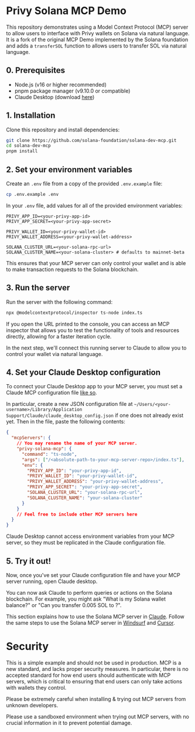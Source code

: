 # Privy Solana MCP Demo

This repository demonstrates using a Model Context Protocol (MCP) server to allow users to interface with Privy wallets on Solana via natural language. It is a fork of the original MCP Demo implemented by the Solana foundation and adds a `transferSOL` function to allows users to transfer SOL via natural language.

## 0. Prerequisites

- Node.js (v16 or higher recommended)
- pnpm package manager (v9.10.0 or compatible)
- Claude Desktop (download [here](https://claude.ai/download))

## 1. Installation

Clone this repository and install dependencies:

```bash
git clone https://github.com/solana-foundation/solana-dev-mcp.git
cd solana-dev-mcp
pnpm install
```

## 2. Set your environment variables

Create an `.env` file from a copy of the provided `.env.example` file:

```bash
cp .env.example .env
```

In your `.env` file, add values for all of the provided environment variables:

```
PRIVY_APP_ID=<your-privy-app-id>
PRIVY_APP_SECRET=<your-privy-app-secret>

PRIVY_WALLET_ID=<your-privy-wallet-id>
PRIVY_WALLET_ADDRESS=<your-privy-wallet-address>

SOLANA_CLUSTER_URL=<your-solana-rpc-url>
SOLANA_CLUSTER_NAME=<your-solana-cluster> # defaults to mainnet-beta
```

This ensures that your MCP server can only control your wallet and is able to make transaction requests to the Solana blockchain.

## 3. Run the server

Run the server with the following command:
```bash
npx @modelcontextprotocol/inspector ts-node index.ts
```

If you open the URL printed to the console, you can access an MCP inspector that allows you to test the functionality of tools and resources directly, allowing for a faster iteration cycle.

In the next step, we'll connect this running server to Claude to allow you to control your wallet via natural language.

## 4. Set your Claude Desktop configuration

To connect your Claude Desktop app to your MCP server, you must set a Claude MCP configuration file [like so](https://modelcontextprotocol.io/quickstart/user). 

In particular, create a new JSON configuration file at `~/Users/<your-username>/Library/Application Support/Claude/claude_desktop_config.json` if one does not already exist yet. Then in the file, paste the following contents:

```json
{
  "mcpServers": {
    // You may rename the name of your MCP server.
    "privy-solana-mcp": {
      "command": "ts-node",
      "args": ["/<absolute-path-to-your-mcp-server-repo>/index.ts"],
      "env": {
        "PRIVY_APP_ID": "your-privy-app-id",
        "PRIVY_WALLET_ID": "your-privy-wallet-id",
        "PRIVY_WALLET_ADDRESS": "your-privy-wallet-address",
        "PRIVY_APP_SECRET": "your-privy-app-secret",
        "SOLANA_CLUSTER_URL": "your-solana-rpc-url",
        "SOLANA_CLUSTER_NAME": "your-solana-cluster"
      }
    }
    // Feel free to include other MCP servers here
  }
}
```

Claude Desktop cannot access environment variables from your MCP server, so they must be replicated in the Claude configuration file.

## 5. Try it out!

Now, once you've set your Claude configuration file and have your MCP server running, open Claude desktop. 

You can now ask Claude to perform queries or actions on the Solana blockchain. For example, you might ask "What is my Solana wallet balance?" or "Can you transfer 0.005 SOL to <insert-address>?".

This section explains how to use the Solana MCP server in [Claude](https://modelcontextprotocol.io/quickstart/user).
Follow the same steps to use the Solana MCP server in [Windsurf](https://docs.codeium.com/windsurf/mcp) and [Cursor](https://docs.cursor.com/context/model-context-protocol).

# Security

This is a simple example and should not be used in production. MCP is a new standard, and lacks proper security measures. In particular, there is no accepted standard for how end users should authenticate with MCP servers, which is critical to ensuring that end users can only take actions with wallets they control. 

Please be extremely careful when installing & trying out MCP servers from unknown developers.

Please use a sandboxed environment when trying out MCP servers, with no crucial information in it to prevent potential damage.
